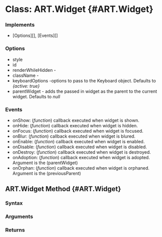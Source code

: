 Class: ART.Widget {#ART.Widget}
=============================


### Implements

* [Options][], [Events][]

### Options

* style
* id
* renderWhileHidden - 
* className - 
* keyboardOptions -options to pass to the Keyboard object. Defaults to *{active: true}*
* parentWidget - adds the passed in widget as the parent to the current widget. Defaults to *null*


### Events

* onShow: (*function*) callback executed when widget is shown.
* onHide: (*function*) callback executed when widget is hidden.
* onFocus: (*function*) callback executed when widget is focused.
* onBlur: (*function*) callback executed when widget is blured.
* onEnable: (*function*) callback executed when widget is enabled.
* onDisable: (*function*) callback executed when widget is disabled.
* onDestroy: (*function*) callback executed when widget is destroyed.
* onAdoption: (*function*) callback executed when widget is adopted. Argument is the (parentWidget)
* onOrphan: (*function*) callback executed when widget is orphaned. Argument is the (previousParent)

ART.Widget Method {#ART.Widget}
----------------------------------------



### Syntax

### Arguments

### Returns


